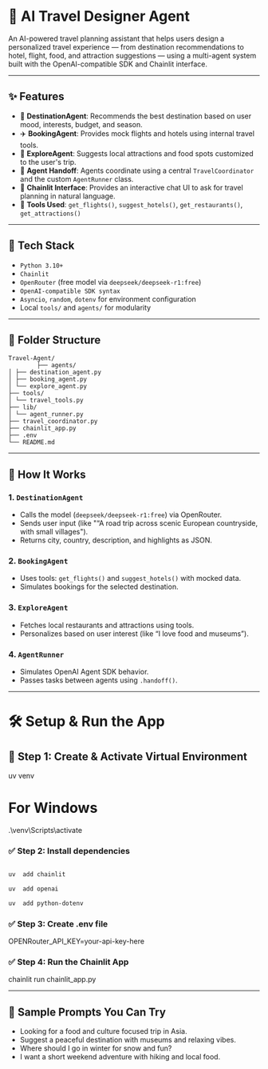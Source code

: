 # 🧳 AI Travel Designer Agent

An AI-powered travel planning assistant that helps users design a personalized travel experience — from destination recommendations to hotel, flight, food, and attraction suggestions — using a multi-agent system built with the OpenAI-compatible SDK and Chainlit interface.

---

## ✨ Features

- 🧠 **DestinationAgent**: Recommends the best destination based on user mood, interests, budget, and season.
- ✈️ **BookingAgent**: Provides mock flights and hotels using internal travel tools.
- 🎯 **ExploreAgent**: Suggests local attractions and food spots customized to the user's trip.
- 🤝 **Agent Handoff**: Agents coordinate using a central `TravelCoordinator` and the custom `AgentRunner` class.
- 💬 **Chainlit Interface**: Provides an interactive chat UI to ask for travel planning in natural language.
- 🔧 **Tools Used**: `get_flights()`, `suggest_hotels()`, `get_restaurants()`, `get_attractions()`

---

## 🧩 Tech Stack

- `Python 3.10+`
- `Chainlit`
- `OpenRouter` (free model via `deepseek/deepseek-r1:free`)
- `OpenAI-compatible SDK syntax`
- `Asyncio`, `random`, `dotenv` for environment configuration
- Local `tools/` and `agents/` for modularity

---

## 📁 Folder Structure

```
Travel-Agent/
        ├── agents/
│ ├── destination_agent.py
│ ├── booking_agent.py
│ └── explore_agent.py
├── tools/
│ └── travel_tools.py
├── lib/
│ └── agent_runner.py
├── travel_coordinator.py
├── chainlit_app.py
├── .env
└── README.md

```


---

## 🤖 How It Works

### 1. `DestinationAgent`
- Calls the model (`deepseek/deepseek-r1:free`) via OpenRouter.
- Sends user input (like "“A road trip across scenic European countryside, with small villages").
- Returns city, country, description, and highlights as JSON.

### 2. `BookingAgent`
- Uses tools: `get_flights()` and `suggest_hotels()` with mocked data.
- Simulates bookings for the selected destination.

### 3. `ExploreAgent`
- Fetches local restaurants and attractions using tools.
- Personalizes based on user interest (like “I love food and museums”).

### 4. `AgentRunner`
- Simulates OpenAI Agent SDK behavior.
- Passes tasks between agents using `.handoff()`.

---

# 🛠 Setup & Run the App

## 🔹 Step 1: Create & Activate Virtual Environment

uv venv
# For Windows
.\venv\Scripts\activate

### ✅ Step 2: Install dependencies
```bash

uv  add chainlit

uv  add openai 

uv  add python-dotenv

```

### ✅ Step 3: Create .env file

OPENRouter_API_KEY=your-api-key-here

### ✅ Step 4: Run the Chainlit App

chainlit run chainlit_app.py

---

## 💬 Sample Prompts You Can Try

- Looking for a food and culture focused trip in Asia.
- Suggest a peaceful destination with museums and relaxing vibes.
- Where should I go in winter for snow and fun?
- I want a short weekend adventure with hiking and local food.

